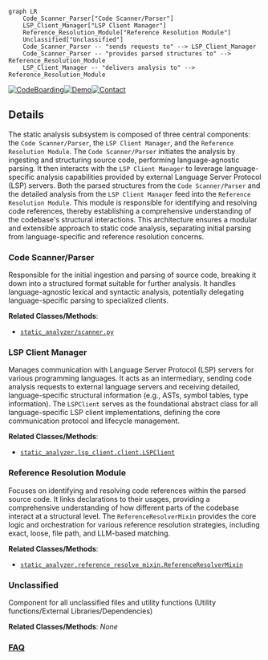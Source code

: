 ```mermaid
graph LR
    Code_Scanner_Parser["Code Scanner/Parser"]
    LSP_Client_Manager["LSP Client Manager"]
    Reference_Resolution_Module["Reference Resolution Module"]
    Unclassified["Unclassified"]
    Code_Scanner_Parser -- "sends requests to" --> LSP_Client_Manager
    Code_Scanner_Parser -- "provides parsed structures to" --> Reference_Resolution_Module
    LSP_Client_Manager -- "delivers analysis to" --> Reference_Resolution_Module
```

[![CodeBoarding](https://img.shields.io/badge/Generated%20by-CodeBoarding-9cf?style=flat-square)](https://github.com/CodeBoarding/CodeBoarding)[![Demo](https://img.shields.io/badge/Try%20our-Demo-blue?style=flat-square)](https://www.codeboarding.org/diagrams)[![Contact](https://img.shields.io/badge/Contact%20us%20-%20contact@codeboarding.org-lightgrey?style=flat-square)](mailto:contact@codeboarding.org)

## Details

The static analysis subsystem is composed of three central components: the `Code Scanner/Parser`, the `LSP Client Manager`, and the `Reference Resolution Module`. The `Code Scanner/Parser` initiates the analysis by ingesting and structuring source code, performing language-agnostic parsing. It then interacts with the `LSP Client Manager` to leverage language-specific analysis capabilities provided by external Language Server Protocol (LSP) servers. Both the parsed structures from the `Code Scanner/Parser` and the detailed analysis from the `LSP Client Manager` feed into the `Reference Resolution Module`. This module is responsible for identifying and resolving code references, thereby establishing a comprehensive understanding of the codebase's structural interactions. This architecture ensures a modular and extensible approach to static code analysis, separating initial parsing from language-specific and reference resolution concerns.

### Code Scanner/Parser
Responsible for the initial ingestion and parsing of source code, breaking it down into a structured format suitable for further analysis. It handles language-agnostic lexical and syntactic analysis, potentially delegating language-specific parsing to specialized clients.


**Related Classes/Methods**:

- <a href="https://github.com/CodeBoarding/CodeBoarding/blob/mainstatic_analyzer/scanner.py" target="_blank" rel="noopener noreferrer">`static_analyzer/scanner.py`</a>


### LSP Client Manager
Manages communication with Language Server Protocol (LSP) servers for various programming languages. It acts as an intermediary, sending code analysis requests to external language servers and receiving detailed, language-specific structural information (e.g., ASTs, symbol tables, type information). The `LSPClient` serves as the foundational abstract class for all language-specific LSP client implementations, defining the core communication protocol and lifecycle management.


**Related Classes/Methods**:

- <a href="https://github.com/CodeBoarding/CodeBoarding/blob/mainstatic_analyzer/lsp_client/typescript_client.py" target="_blank" rel="noopener noreferrer">`static_analyzer.lsp_client.client.LSPClient`</a>


### Reference Resolution Module
Focuses on identifying and resolving code references within the parsed source code. It links declarations to their usages, providing a comprehensive understanding of how different parts of the codebase interact at a structural level. The `ReferenceResolverMixin` provides the core logic and orchestration for various reference resolution strategies, including exact, loose, file path, and LLM-based matching.


**Related Classes/Methods**:

- <a href="https://github.com/CodeBoarding/CodeBoarding/blob/mainstatic_analyzer/reference_resolve_mixin.py" target="_blank" rel="noopener noreferrer">`static_analyzer.reference_resolve_mixin.ReferenceResolverMixin`</a>


### Unclassified
Component for all unclassified files and utility functions (Utility functions/External Libraries/Dependencies)


**Related Classes/Methods**: _None_



### [FAQ](https://github.com/CodeBoarding/GeneratedOnBoardings/tree/main?tab=readme-ov-file#faq)
